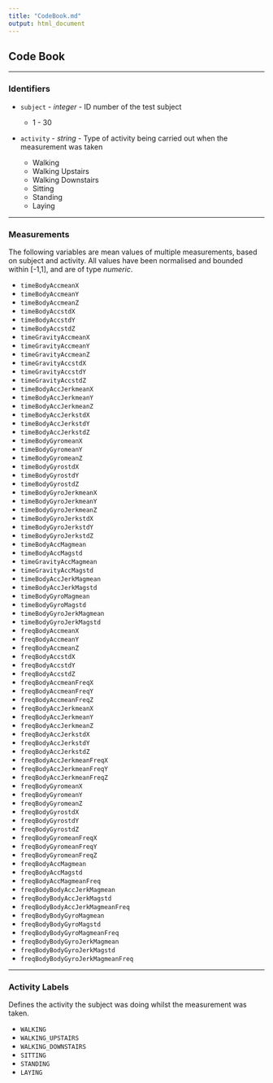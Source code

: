```yaml
---
title: "CodeBook.md"
output: html_document
---
```


## Code Book 

***
### Identifiers

* `subject` - *integer* - ID number of the test subject
    + 1 - 30

* `activity` - *string* - Type of activity being carried out when the measurement was taken
    + Walking
    + Walking Upstairs
    + Walking Downstairs
    + Sitting
    + Standing
    + Laying

***
### Measurements

The following variables are mean values of multiple measurements, based on subject and activity. All values have been normalised and bounded within [-1,1], and are of type *numeric*.

* ` timeBodyAccmeanX `
* ` timeBodyAccmeanY `
* ` timeBodyAccmeanZ `
* ` timeBodyAccstdX `
* ` timeBodyAccstdY `
* ` timeBodyAccstdZ `
* ` timeGravityAccmeanX `
* ` timeGravityAccmeanY `
* ` timeGravityAccmeanZ `
* ` timeGravityAccstdX `
* ` timeGravityAccstdY `
* ` timeGravityAccstdZ `
* ` timeBodyAccJerkmeanX `
* ` timeBodyAccJerkmeanY `
* ` timeBodyAccJerkmeanZ `
* ` timeBodyAccJerkstdX `
* ` timeBodyAccJerkstdY `
* ` timeBodyAccJerkstdZ `
* ` timeBodyGyromeanX `
* ` timeBodyGyromeanY `
* ` timeBodyGyromeanZ `
* ` timeBodyGyrostdX `
* ` timeBodyGyrostdY `
* ` timeBodyGyrostdZ `
* ` timeBodyGyroJerkmeanX `
* ` timeBodyGyroJerkmeanY `
* ` timeBodyGyroJerkmeanZ `
* ` timeBodyGyroJerkstdX `
* ` timeBodyGyroJerkstdY `
* ` timeBodyGyroJerkstdZ `
* ` timeBodyAccMagmean `
* ` timeBodyAccMagstd `
* ` timeGravityAccMagmean `
* ` timeGravityAccMagstd `
* ` timeBodyAccJerkMagmean `
* ` timeBodyAccJerkMagstd `
* ` timeBodyGyroMagmean `
* ` timeBodyGyroMagstd `
* ` timeBodyGyroJerkMagmean `
* ` timeBodyGyroJerkMagstd `
* ` freqBodyAccmeanX `
* ` freqBodyAccmeanY `
* ` freqBodyAccmeanZ `
* ` freqBodyAccstdX `
* ` freqBodyAccstdY `
* ` freqBodyAccstdZ `
* ` freqBodyAccmeanFreqX `
* ` freqBodyAccmeanFreqY `
* ` freqBodyAccmeanFreqZ `
* ` freqBodyAccJerkmeanX `
* ` freqBodyAccJerkmeanY `
* ` freqBodyAccJerkmeanZ `
* ` freqBodyAccJerkstdX `
* ` freqBodyAccJerkstdY `
* ` freqBodyAccJerkstdZ `
* ` freqBodyAccJerkmeanFreqX `
* ` freqBodyAccJerkmeanFreqY `
* ` freqBodyAccJerkmeanFreqZ `
* ` freqBodyGyromeanX `
* ` freqBodyGyromeanY `
* ` freqBodyGyromeanZ `
* ` freqBodyGyrostdX `
* ` freqBodyGyrostdY `
* ` freqBodyGyrostdZ `
* ` freqBodyGyromeanFreqX `
* ` freqBodyGyromeanFreqY `
* ` freqBodyGyromeanFreqZ `
* ` freqBodyAccMagmean `
* ` freqBodyAccMagstd `
* ` freqBodyAccMagmeanFreq `
* ` freqBodyBodyAccJerkMagmean `
* ` freqBodyBodyAccJerkMagstd `
* ` freqBodyBodyAccJerkMagmeanFreq `
* ` freqBodyBodyGyroMagmean `
* ` freqBodyBodyGyroMagstd `
* ` freqBodyBodyGyroMagmeanFreq `
* ` freqBodyBodyGyroJerkMagmean `
* ` freqBodyBodyGyroJerkMagstd `
* ` freqBodyBodyGyroJerkMagmeanFreq `

***
### Activity Labels

Defines the activity the subject was doing whilst the measurement was taken.

* `WALKING`
* `WALKING_UPSTAIRS`
* `WALKING_DOWNSTAIRS`
* `SITTING`
* `STANDING`
* `LAYING`